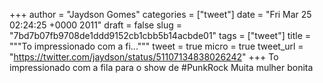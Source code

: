 
+++
author = "Jaydson Gomes"
categories = ["tweet"]
date = "Fri Mar 25 02:24:25 +0000 2011"
draft = false
slug = "7bd7b07fb9708de1ddd9152cb1cbb5b14acbde01"
tags = ["tweet"]
title = """To impressionado com a fi..."""
tweet = true
micro = true
tweet_url = "https://twitter.com/jaydson/status/51107134838026242"
+++
To impressionado com a fila para o show de #PunkRock Muita mulher bonita

